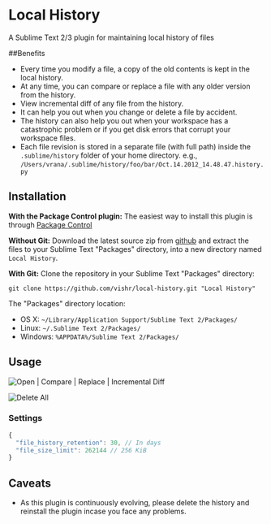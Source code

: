 # Local History
A Sublime Text 2/3 plugin for maintaining local history of files

##Benefits

* Every time you modify a file, a copy of the old contents is kept in the local history.
* At any time, you can compare or replace a file with any older version from the history.
* View incremental diff of any file from the history.
* It can help you out when you change or delete a file by accident.
* The history can also help you out when your workspace has a catastrophic problem or if you get disk errors that corrupt your workspace files.
* Each file revision is stored in a separate file (with full path) inside the `.sublime/history` folder of your home directory.
e.g., `/Users/vrana/.sublime/history/foo/bar/Oct.14.2012_14.48.47.history.py`

## Installation
**With the Package Control plugin:** The easiest way to install this plugin is through [Package Control](http://wbond.net/sublime_packages/package_control)

**Without Git:** Download the latest source zip from [github](https://github.com/vishr/local-history/zipball/master) and extract the files to your Sublime Text "Packages" directory, into a new directory named `Local History`.

**With Git:** Clone the repository in your Sublime Text "Packages" directory:

    git clone https://github.com/vishr/local-history.git "Local History"

The "Packages" directory location:

* OS X:
    `~/Library/Application Support/Sublime Text 2/Packages/`
* Linux:
    `~/.Sublime Text 2/Packages/`
* Windows:
    `%APPDATA%/Sublime Text 2/Packages/`

## Usage
![Open | Compare | Replace | Incremental Diff](http://i.imgur.com/jNMrT8Q.png)

![Delete All](http://i.imgur.com/nUlx8.png)

### Settings
```js
{
  "file_history_retention": 30, // In days
  "file_size_limit": 262144 // 256 KiB
}
```

## Caveats

* As this plugin is continuously evolving, please delete the history and reinstall the plugin incase you face any problems.
